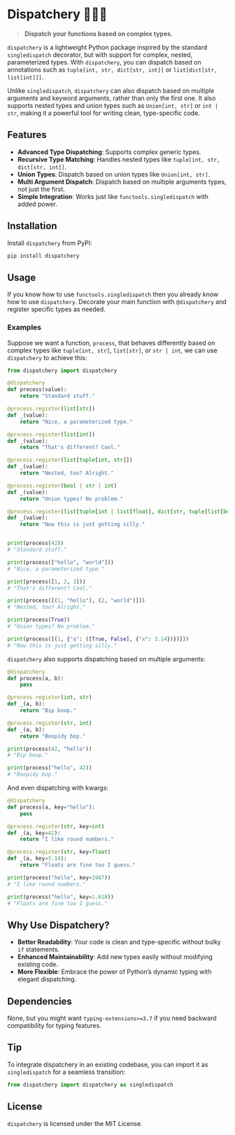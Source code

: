 # Dispatchery 🧙‍♂️✨  
> **Dispatch your functions based on complex types.**

`dispatchery` is a lightweight Python package inspired by the standard `singledispatch` decorator, but with support for complex, nested, parameterized types. With `dispatchery`, you can dispatch based on annotations such as `tuple[int, str, dict[str, int]]` or `list[dict[str, list[int]]]`.

Unlike `singledispatch`, `dispatchery` can also dispatch based on multiple arguments and keyword arguments, rather than only the first one. It also supports nested types and union types such as `Union[int, str]` or `int | str`, making it a powerful tool for writing clean, type-specific code.

## Features

- **Advanced Type Dispatching**: Supports complex generic types.
- **Recursive Type Matching**: Handles nested types like `tuple[int, str, dict[str, int]]`.
- **Union Types**: Dispatch based on union types like `Union[int, str]`.
- **Multi Argument Dispatch**: Dispatch based on multiple arguments types, not just the first.
- **Simple Integration**: Works just like `functools.singledispatch` with added power.

## Installation

Install `dispatchery` from PyPI:

```bash
pip install dispatchery
```

## Usage

If you know how to use `functools.singledispatch` then you already know how to use `dispatchery`. Decorate your main function with `@dispatchery` and register specific types as needed.

### Examples

Suppose we want a function, `process`, that behaves differently based on complex types like `tuple[int, str]`, `list[str]`, or `str | int`, we can use `dispatchery` to achieve this:

```python
from dispatchery import dispatchery

@dispatchery
def process(value):
    return "Standard stuff."

@process.register(list[str])
def _(value):
    return "Nice, a parameterized type."

@process.register(list[int])
def _(value):
    return "That's different? Cool."

@process.register(list[tuple[int, str]])
def _(value):
    return "Nested, too? Alright."

@process.register(bool | str | int)
def _(value):
    return "Union types? No problem."

@process.register(list[tuple[int | list[float], dict[str, tuple[list[bool], dict[str, float | str]]]]])
def _(value):
    return "Now this is just getting silly."


print(process(42))
# "Standard stuff."

print(process(["hello", "world"]))
# "Nice, a parameterized type."

print(process([1, 2, 3]))
# "That's different? Cool."

print(process([(1, "hello"), (2, "world")]))
# "Nested, too? Alright."

print(process(True))
# "Union types? No problem."

print(process([(1, {"a": ([True, False], {"x": 3.14})})]))
# "Now this is just getting silly."
```

`dispatchery` also supports dispatching based on multiple arguments:

```python
@dispatchery
def process(a, b):
    pass

@process.register(int, str)
def _(a, b):
    return "Bip boop."

@process.register(str, int)
def _(a, b):
    return "Boopidy bop."

print(process(42, "hello"))
# "Bip boop."

print(process("hello", 42))
# "Boopidy bop."
```

And even dispatching with kwargs:

```python
@dispatchery
def process(a, key="hello"):
    pass

@process.register(str, key=int)
def _(a, key=42):
    return "I like round numbers."

@process.register(str, key=float)
def _(a, key=3.14):
    return "Floats are fine too I guess."

print(process("hello", key=1987))
# "I like round numbers."

print(process("hello", key=1.618))
# "Floats are fine too I guess."
```

## Why Use Dispatchery?

- **Better Readability**: Your code is clean and type-specific without bulky `if` statements.
- **Enhanced Maintainability**: Add new types easily without modifying existing code.
- **More Flexible**: Embrace the power of Python’s dynamic typing with elegant dispatching.

## Dependencies

None, but you might want `typing-extensions>=3.7` if you need backward compatibility for typing features.

## Tip

To integrate dispatchery in an existing codebase, you can import it as `singledispatch` for a seamless transition:

```python
from dispatchery import dispatchery as singledispatch
```

## License

`dispatchery` is licensed under the MIT License.
